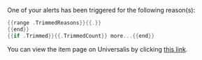 One of your alerts has been triggered for the following reason(s):
```c
{{range .TrimmedReasons}}{{.}}
{{end}}
{{if .Trimmed}}{{.TrimmedCount}} more...{{end}}
```
You can view the item page on Universalis by clicking [this link]({{.PageURL}}).